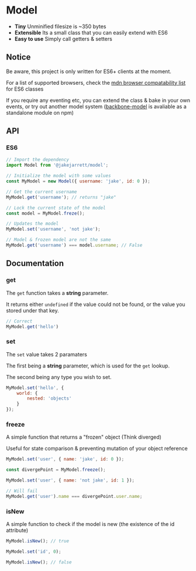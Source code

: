 # Model
* **Tiny** Unminified filesize is ~350 bytes
* **Extensible** Its a small class that you can easily extend with ES6
* **Easy to use** Simply call getters & setters 

## Notice
Be aware, this project is only written for ES6+ clients at the moment.

For a list of supported browsers, check the [mdn browser compatability list](https://developer.mozilla.org/en/docs/Web/JavaScript/Reference/Classes#Browser_compatibility) for ES6 classes

If you require any eventing etc, you can extend the class & bake in your own events, or try out another model system ([backbone-model](https://www.npmjs.com/package/backbone-model) is avaliable as a standalone module on npm)

## API

### ES6
```js
// Import the dependency
import Model from '@jakejarrett/model';

// Initialize the model with some values
const MyModel = new Model({ username: 'jake', id: 0 });

// Get the current username
MyModel.get('username'); // returns "jake"

// Lock the current state of the model
const model = MyModel.freze();

// Updates the model
MyModel.set('username', 'not jake');

// Model & frozen model are not the same
MyModel.get('username') === model.username; // False

```

## Documentation

### get
The `get` function takes a **string** parameter.

It returns either `undefined` if the value could not be found, or the value you stored under that key.

```js
// Correct
MyModel.get('hello')

```

### set

The `set` value takes 2 paramaters

The first being a **string** parameter, which is used for the `get` lookup.

The second being any type you wish to set.

```js
MyModel.set('hello', {
    world: {
        nested: 'objects'
    }
});
```

### freeze
A simple function that returns a "frozen" object (Think diverged)

Useful for state comparison & preventing mutation of your object reference

```js
MyModel.set('user', { name: 'jake', id: 0 });

const divergePoint = MyModel.freeze();

MyModel.set('user', { name: 'not jake', id: 1 });

// Will fail
MyModel.get('user').name === divergePoint.user.name;

```

### isNew
A simple function to check if the model is new (the existence of the id attribute)

```js
MyModel.isNew(); // true

MyModel.set('id', 0);

MyModel.isNew(); // false
```